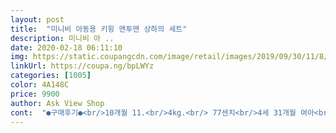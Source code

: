 ```yaml
---
layout: post 
title:  "미니비 아동용 키윙 맨투맨 상하의 세트" 
description: 미니비 아 ..
date: 2020-02-18 06:11:10 
img: https://static.coupangcdn.com/image/retail/images/2019/09/30/11/8/7818446c-f393-422d-9341-01ad33429db7.jpg 
linkUrl: https://coupa.ng/bpLWYz 
categories: [1005] 
color: 4A148C 
price: 9900 
author: Ask View Shop 
cont:  "●구매후기●<br/>10개월 11.<br/>4kg.<br/> 77센치<br/>4세 31개월 여아<br/>5호 아주 딱맞네요 ㅜ.<br/> 한두달밖에 못입히겠어요.<br/><br/>.<br/> ★색상이 생각보다 이쁘네요.<br/> 진한 연보라색상인데<br/>.<br/> ★원단이 까칠까칠하지않고 피부닿는 느낌이 괜찮아요.<br/><br/>.<br/> ★허리밴딩부분은 꽉쪼이지않아서 편하다고하네요.<br/><br/>건조기 돌리실분은 한치수 업하는거 추천드려요.<br/><br/>단, 건조기에 돌리니 꽤 줄었어요.<br/><br/>등원복으로 편하게입을 맨투맨상하의로 주문했어요.<br/><br/>면도 톡톡하니 좋구요.<br/><br/>바지는 두번정도접어야 되지만 상의는  손목시보리때문에접지않아도 되요<br/>발목부분 통도 좁지않아서 활동하기좋구요.<br/><br/>봄철 실내에서 하나만입기에 딱알맞은 두께구요.<br/><br/>색도 라벤더색이라 눈에.<br/> 피로도 없네요<br/>실제로 보는게 더 고급지네요.<br/> 자칫 보라색 잘못입으면 촌스럽잖아요.<br/><br/>양면원단이라부드럽네요<br/>입다보니 작은 보풀이 좀 났지만, 가격대비 좋아요<br/>입히기 편해서좋아요<br/>키92 몸무게14.<br/>5<br/>통통하지도 마르지도않은 표준체형입니다.<br/><br/>한철 입히기 좋아요~:) 사이즈는 좀 여유있게 시켜도 괜찮을것 같아요<br/>10개월 11.<br/>4kg.<br/> 77센치<br/>4세 31개월 여아<br/>5호 아주 딱맞네요 ㅜ.<br/> 한두달밖에 못입히겠어요.<br/><br/>.<br/> ★색상이 생각보다 이쁘네요.<br/> 진한 연보라색상인데<br/>.<br/> ★원단이 까칠까칠하지않고 피부닿는 느낌이 괜찮아요.<br/><br/>.<br/> ★허리밴딩부분은 꽉쪼이지않아서 편하다고하네요.<br/><br/>건조기 돌리실분은 한치수 업하는거 추천드려요.<br/><br/>단, 건조기에 돌리니 꽤 줄었어요.<br/><br/>등원복으로 편하게입을 맨투맨상하의로 주문했어요.<br/><br/>면도 톡톡하니 좋구요.<br/><br/>바지는 두번정도접어야 되지만 상의는  손목시보리때문에접지않아도 되요<br/>발목부분 통도 좁지않아서 활동하기좋구요.<br/><br/>봄철 실내에서 하나만입기에 딱알맞은 두께구요.<br/><br/>색도 라벤더색이라 눈에.<br/> 피로도 없네요<br/>실제로 보는게 더 고급지네요.<br/> 자칫 보라색 잘못입으면 촌스럽잖아요.<br/><br/>양면원단이라부드럽네요<br/>입다보니 작은 보풀이 좀 났지만, 가격대비 좋아요<br/>입히기 편해서좋아요<br/>키92 몸무게14.<br/>5<br/>통통하지도 마르지도않은 표준체형입니다.<br/><br/>한철 입히기 좋아요~:) 사이즈는 좀 여유있게 시켜도 괜찮을것 같아요<br/>" 
---
```


